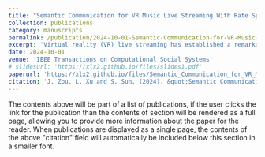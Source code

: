 ```yaml
---
title: "Semantic Communication for VR Music Live Streaming With Rate Splitting"
collection: publications
category: manuscripts
permalink: /publication/2024-10-01-Semantic-Communication-for-VR-Music-Live-Streaming-With-Rate-Splitting
excerpt: 'Virtual reality (VR) live streaming has established a remarkable transformation of music performances that facilitates a unique interaction between artists and their audiences within a virtual environment, offering an experience that significantly surpasses the conventional constraints of live music events. This article proposes a novel framework for enhancing VR music live streaming through the integration of semantic communication and rate splitting. The framework aims to improve user experience by efficiently transmitting music and speech components. It utilizes a semantic encoder to separately extract semantic information for music and speech, to capture the unique characteristics of music and speech. After having the extracted feature, we propose a rate-splitting-based algorithm in the transmission of music and speech to enhance user utility by designating music as a common message for all users and speech as a private message targeted to specific users based on their preferences. Simulation results demonstrate significant performance gain compared to the baseline methods.'
date: 2024-10-01
venue: 'IEEE Transactions on Computational Social Systems'
# slidesurl: 'https://xlx2.github.io/files/slides1.pdf'
paperurl: 'https://xlx2.github.io/files/Semantic_Communication_for_VR_Music_Live_Streaming_With_Rate_Splitting.pdf'
citation: 'J. Zou, L. Xu and S. Sun. (2024). &quot;Semantic Communication for VR Music Live Streaming With Rate Splitting.&quot; <i>IEEE Transactions on Computational Social Systems</i>. doi: 10.1109/TCSS.2024.3443176.'
---
```


The contents above will be part of a list of publications, if the user clicks the link for the publication than the contents of section will be rendered as a full page, allowing you to provide more information about the paper for the reader. When publications are displayed as a single page, the contents of the above "citation" field will automatically be included below this section in a smaller font.